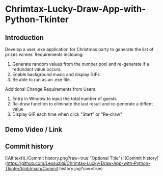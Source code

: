 # Chrimtax-Lucky-Draw-App-with-Python-Tkinter
## Introduction
Develop a user .exe application for Christmas party to generate the list of prizes winner. Requirements inclduing:
1. Generate random values from the number pool and re-generate if a redundant value occurs.
2. Enable background music and display GIFs
3. Be able to run as an .exe file.

Additional Change Requirements from Users:
1. Entry in Window to input the total number of guests
2. Re-draw function to eliminate the last result and re-generate a diffent value
3. Display GIF each time when click "Start" or "Re-draw"

## Demo Video / Link

## Commit history
![Alt text](./Commit history.png?raw=true "Optional Title")
![Commit history](https://github.com/Leosuziqi/Chrimtax-Lucky-Draw-App-with-Python-Tkinter/blob/main/Commit history.jpg?raw=true)

